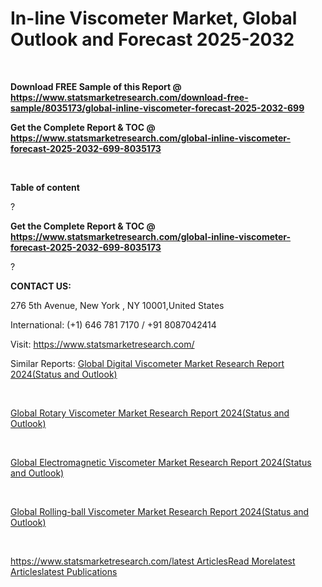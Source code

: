 <h1>In-line Viscometer Market, Global Outlook and Forecast 2025-2032</h1><br/><p><strong>Download FREE Sample of this Report @ <a href="https://www.statsmarketresearch.com/download-free-sample/8035173/global-inline-viscometer-forecast-2025-2032-699">https://www.statsmarketresearch.com/download-free-sample/8035173/global-inline-viscometer-forecast-2025-2032-699</a></strong></p>
 
 
 
 <div><b>Get the Complete Report & TOC @ <a href="https://www.statsmarketresearch.com/global-inline-viscometer-forecast-2025-2032-699-8035173">https://www.statsmarketresearch.com/global-inline-viscometer-forecast-2025-2032-699-8035173</a></b></div>
 
 
 
 <p><br />
 
 <b>Table of content</b></p>
 
 
 
 <p>? </p>
 
 
 
 <div><b>Get the Complete Report & TOC @ <a href="https://www.statsmarketresearch.com/global-inline-viscometer-forecast-2025-2032-699-8035173">https://www.statsmarketresearch.com/global-inline-viscometer-forecast-2025-2032-699-8035173</a></b></div>
 
 
 
 <p>? </p>
 
 
 
 <p><b>CONTACT US:</b><br />
 
 276 5th Avenue, New York , NY 10001,United States<br />
 
 International: (+1) 646 781 7170 / +91 8087042414<br />
 
 Visit: <a href="https://www.statsmarketresearch.com/">https://www.statsmarketresearch.com/</a><br />
 
 Similar Reports: <a href="https://www.statsmarketresearch.com/global-inline-viscometer-forecast-2025-2032-699-8035173">Global Digital Viscometer Market Research Report 2024(Status and Outlook)</a><br />
 
 <br />
 
 <a href="https://www.statsmarketresearch.com/global-inline-viscometer-forecast-2025-2032-699-8035173">Global Rotary Viscometer Market Research Report 2024(Status and Outlook)</a><br />
 
 <br />
 
 <a href="https://www.statsmarketresearch.com/global-inline-viscometer-forecast-2025-2032-699-8035173">Global Electromagnetic Viscometer Market Research Report 2024(Status and Outlook)</a><br />
 
 <br />
 
 <a href="https://www.statsmarketresearch.com/global-inline-viscometer-forecast-2025-2032-699-8035173">Global Rolling-ball Viscometer Market Research Report 2024(Status and Outlook)</a><br />
 
 <br />
 
 <a href="https://gyeongbokgung.com">https://www.statsmarketresearch.com/</a><a href="https://hallyeomaritime.com">latest Articles</a><a href="https://jingwansa.com">Read More</a><a href="https://nguoiviet.jp/">latest Articles</a><a href="https://www.intelmarketresearch.com/">latest Publications</a></p>